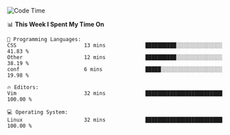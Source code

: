 <!-- [![Top Langs](https://github-readme-stats.vercel.app/api/top-langs/?username=gagahsyuja&theme=dracula&hide_border=true&border_radius=7)](https://github.com/anuraghazra/github-readme-stats) -->

<!--START_SECTION:waka-->
![Code Time](http://img.shields.io/badge/Code%20Time-152%20hrs%2015%20mins-blue)

📊 **This Week I Spent My Time On** 

```text
💬 Programming Languages: 
CSS                      13 mins             ██████████░░░░░░░░░░░░░░░   41.83 % 
Other                    12 mins             ██████████░░░░░░░░░░░░░░░   38.19 % 
conf                     6 mins              █████░░░░░░░░░░░░░░░░░░░░   19.98 % 

🔥 Editors: 
Vim                      32 mins             █████████████████████████   100.00 % 

💻 Operating System: 
Linux                    32 mins             █████████████████████████   100.00 % 
```


<!--END_SECTION:waka-->
